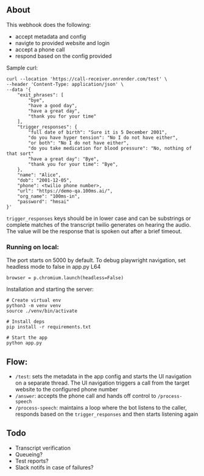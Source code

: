 ## About

This webhook does the following:
- accept metadata and config
- navigte to provided website and login
- accept a phone call
- respond based on the config provided

Sample curl:

```
curl --location 'https://call-receiver.onrender.com/test' \
--header 'Content-Type: application/json' \
--data '{
    "exit_phrases": [
        "bye",
        "have a good day",
        "have a great day",
        "thank you for your time"
    ],
    "trigger_responses": {
        "full date of birth": "Sure it is 5 December 2001",
        "do you have hyper tension": "No I do not have either",
        "or both": "No I do not have either",
        "do you take medication for blood pressure": "No, nothing of that sort"
        "have a great day": "Bye",
        "thank you for your time": "Bye",
    },
    "name": "Alice",
    "dob": "2001-12-05",
    "phone": <twilio phone number>,
    "url": "https://demo-qa.100ms.ai/",
    "org_name": "100ms-in",
    "password": "hmsai"
}'

```

`trigger_responses` keys should be in lower case and can be substrings or complete matches of the transcript twilio generates on hearing the audio. The value will be the response that is spoken out after a brief timeout. 

### Running on local:

The port starts on 5000 by default. To debug playwright navigation, set headless mode to false in app.py L64
```
browser = p.chromium.launch(headless=False)
```

Installation and starting the server:

```
# Create virtual env
python3 -m venv venv
source ./venv/bin/activate

# Install deps
pip install -r requirements.txt

# Start the app
python app.py
```

## Flow:

- `/test`:  sets the metadata in the app config and starts the UI navigation on a separate thread. The UI navigation triggers a call from the target website to the configured phone number
- `/answer`:  accepts the phone call and hands off control to `/process-speech`
- `/process-speech`:  maintains a loop where the bot listens to the caller, responds based on the `trigger_responses` and then starts listening again

## Todo

- Transcript verification
- Queueing?
- Test reports?
- Slack notifs in case of failures?